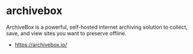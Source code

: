 # archivebox

ArchiveBox is a powerful, self-hosted internet archiving solution to collect, save, and view sites you want to preserve offline.

- <https://archivebox.io/>
